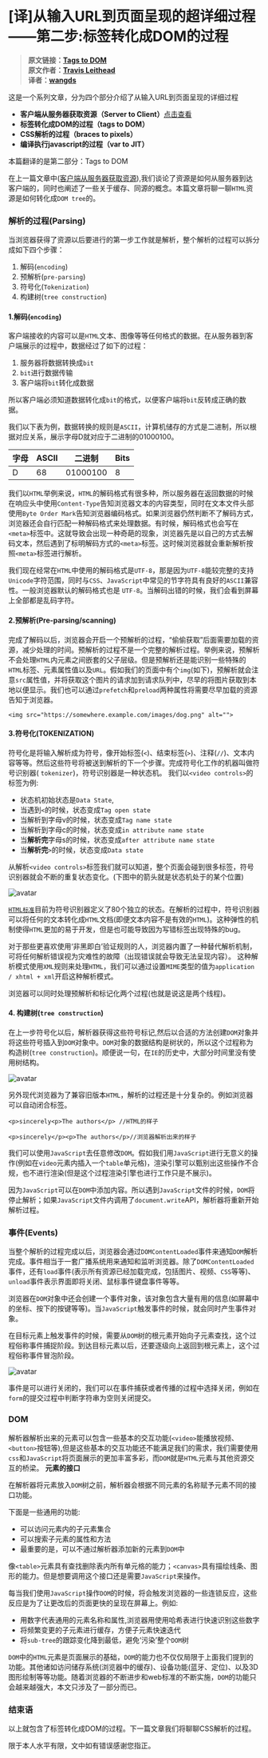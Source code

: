 # [译]从输入URL到页面呈现的超详细过程——第二步:标签转化成DOM的过程


>**原文链接：[Tags to DOM](https://alistapart.com/article/tags-to-dom)<br>
>原文作者：[Travis Leithead](https://alistapart.com/author/travisleithead)<br>
>译者：[wangds](https://juejin.im/user/590d7963a0bb9f00588d8d04)**<br>

这是一个系列文章，分为四个部分介绍了从输入URL到页面呈现的详细过程
* **客户端从服务器获取资源（Server to Client）**[点击查看](https://juejin.im/post/5c4e5250518825260c5d1f63)
* **标签转化成DOM的过程（tags to DOM）**
* **CSS解析的过程（braces to pixels）**
* **编译执行javascript的过程（var to JIT）**

本篇翻译的是第二部分：Tags to DOM


在上一篇文章中([客户端从服务器获取资源](https://juejin.im/post/5c4e5250518825260c5d1f63)),我们谈论了资源是如何从服务器到达客户端的，同时也阐述了一些关于缓存、同源的概念。本篇文章将聊一聊`HTML`资源是如何转化成`DOM tree`的。


### 解析的过程(Parsing)

当浏览器获得了资源以后要进行的第一步工作就是解析，整个解析的过程可以拆分成如下四个步骤：

 1. 解码(`encoding`)
 2. 预解析(`pre-parsing`) 
 3. 符号化(`Tokenization`)
 4. 构建树(`tree construction`)

#### 1.解码(`encoding`)

客户端接收的内容可以是`HTML`文本、图像等等任何格式的数据。在从服务器到客户端展示的过程中，数据经过了如下的过程：
 1. 服务器将数据转换成`bit`
 2. `bit`进行数据传输
 3. 客户端将`bit`转化成数据

所以客户端必须知道数据转化成`bit`的格式，以便客户端将`bit`反转成正确的数据。

我们以下表为例，数据转换的规则是`ASCII`，计算机储存的方式是二进制，所以根据对应关系，展示字母D就对应于二进制的01000100。

| 字母 | ASCII |二进制 |Bits |
| ------ | ------ | ------ | ------ |
|   D  | 68 | 01000100 |8


我们以`HTML`举例来说，`HTML`的解码格式有很多种，所以服务器在返回数据的时候在响应头中使用`Content-Type`告知浏览器文本的内容类型，同时在文本文件头部使用`Byte Order Mark`告知浏览器编码格式。如果浏览器仍然判断不了解码方式，浏览器还会自行匹配一种解码格式来处理数据。有时候，解码格式也会写在`<meta>`标签中。这就导致会出现一种奇葩的现象，浏览器先是以自己的方式去解码文本，然后遇到了标明解码方式的`<meta>`标签。这时候浏览器就会重新解析按照`<meta>`标签进行解析。

我们现在经常在`HTML`中使用的解码格式是`UTF-8`，那是因为`UTF-8`能较完整的支持`Unicode`字符范围，同时与`CSS`、`JavaScript`中常见的节字符具有良好的`ASCII`兼容性。一般浏览器默认的解码格式也是
`UTF-8`。当解码出错的时候，我们会看到屏幕上全部都是乱码字符。

#### 2.预解析(Pre-parsing/scanning)

完成了解码以后，浏览器会开启一个预解析的过程，“偷偷获取”后面需要加载的资源，减少处理的时间。预解析的过程不是一个完整的解析过程。举例来说，预解析不会处理`HTML`内元素之间嵌套的父子层级。但是预解析还是能识别一些特殊的`HTML`标签、元素属性值以及`URL`。假如我们的页面中有个`img`(如下)，预解析就会注意`src`属性值，并将获取这个图片的请求加到请求队列中，尽早的将图片获取到本地以便显示。我们也可以通过`prefetch`和`preload`两种属性将需要尽早加载的资源告知于浏览器。

```
<img src="https://somewhere.example.com/​images/​dog.png" alt="">
```

#### 3.符号化(TOKENIZATION)


符号化是将输入解析成为符号，像开始标签(`<`)、结束标签(`>`)、注释(`//`)、文本内容等等。然后这些符号将被送到解析的下一个步骤。完成符号化工作的机器叫做符号识别器( `tokenizer`)，符号识别器是一种状态机。
我们以`<video controls>`的标签为例:

- 状态机初始状态是`Data State`,
- 当遇到`<`的时候，状态变成`Tag open state`
- 当解析到字母v的时候，状态变成`Tag name state`
- 当解析到字母c的时候，状态变成`in attribute name state`
- 当**解析完**字母s的时候，状态变成`after attribute name state`
- 当**解析完**`>`的时候，状态变成`Data state`

从解析`<video controls>`标签我们就可以知道，整个页面会碰到很多标签，符号识别器就会不断的重复状态变化。(下图中的箭头就是状态机处于的某个位置)

![avatar](https://alistapart.com/d/tags-to-dom2/fig2.png)


[`HTML标准`](https://html.spec.whatwg.org/multipage/parsing.html)目前为符号识别器定义了80个独立的状态。在解析的过程中，符号识别器可以将任何的文本转化成`HTML`文档(即便文本内容不是有效的`HTML`)。这种弹性的机制使得`HTML`更加的易于开发，但是也可能导致因为写错标签出现特殊的bug。

对于那些更喜欢使用‘非黑即白’验证规则的人，浏览器内置了一种替代解析机制，可将任何解析错误视为灾难性的故障（出现错误就会导致无法呈现内容）。 这种解析模式使用`XML`规则来处理`HTML`，我们可以通过设置`MIME`类型的值为`application / xhtml + xml`开启这种解析模式。

浏览器可以同时处理预解析和标记化两个过程(也就是说这是两个线程)。

#### 4. 构建树(`tree construction`)


在上一步符号化以后，解析器获得这些符号标记,然后以合适的方法创建`DOM`对象并将这些符号插入到`DOM`对象中。`DOM`对象的数据结构是树状的，所以这个过程称为构造树(`tree construction`)。顺便说一句，在`IE`的历史中，大部分时间里没有使用树结构。

![avatar](https://alistapart.com/d/tags-to-dom2/fig3.png)

另外现代浏览器为了兼容旧版本`HTML`，解析的过程还是十分复杂的。例如浏览器可以自动闭合标签。

```
<p>sincerely<p>The authors</p> //HTML的样子

<p>sincerely</p><p>The authors</p>//浏览器解析出来的样子
```

我们可以使用`JavaScript`去任意修改`DOM`。假如我们用`JavaScript`进行无意义的操作(例如在`video`元素内插入一个`table`单元格)，渲染引擎可以甄别出这些操作不合规，也不进行渲染(但是这个过程渲染引擎也进行工作只是不展示)。

因为`JavaScript`可以在`DOM`中添加内容。所以遇到`JavaScript`文件的时候，`DOM`将停止解析；如果`JavaScript`文件内调用了`document.write`API，解析器将重新开始解析过程。


### 事件(Events)

当整个解析的过程完成以后，浏览器会通过`DOMContentLoaded`事件来通知`DOM`解析完成。事件相当于一套广播系统用来通知和监听浏览器。除了`DOMContentLoaded`事件，还有`load`事件(表示所有资源已经加载完成，包括图片、视频、`CSS`等等)、`unload`事件表示界面即将关闭、鼠标事件键盘事件等等。

浏览器在`DOM`对象中还会创建一个事件对象，该对象包含大量有用的信息(如屏幕中的坐标、按下的按键等等)。当`JavaScript`触发事件的时候，就会同时产生事件对象。

在目标元素上触发事件的时候，需要从`DOM`树的根元素开始向子元素查找，这个过程俗称事件捕捉阶段。到达目标元素以后，还要逐级向上返回到根元素上，这个过程俗称事件冒泡阶段。

![avatar](https://alistapart.com/d/tags-to-dom2/fig4.png)

事件是可以进行关闭的，我们可以在事件捕获或者传播的过程中选择关闭，例如在`form`的提交过程中判断字符串为空则关闭提交。


### DOM

解析器解析出来的元素可以包含一些基本的交互功能(`<video>`能播放视频、`<button>`按钮等),但是这些基本的交互功能还不能满足我们的需求，我们需要使用`css`和`JavaScript`将页面展示的更加丰富多彩，而`DOM`就是`HTML`元素与其他资源交互的桥梁。
**元素的接口**

在解析器将元素放入`DOM`树之前，解析器会根据不同元素的名称赋予元素不同的接口功能。

下面是一些通用的功能:

- 可以访问元素内的子元素集合
- 可以搜索子元素的属性和方法
- 最重要的是，可以不通过解析器添加新的元素到`DOM`中

像`<table>`元素具有查找删除表内所有单元格的能力；`<canvas>`具有描绘线条、图形的能力。但是想要调用这个接口还是需要`JavaScript`来操作。

每当我们使用`JavaScript`操作`DOM`的时候，将会触发浏览器的一些连锁反应，这些反应是为了让更改后的页面更快的呈现在屏幕上。例如:

- 用数字代表通用的元素名称和属性,浏览器用使用哈希表进行快速识别这些数字
- 将频繁变更的子元素进行缓存，方便子元素快速迭代
- 将`sub-tree`的跟踪变化降到最低，避免‘污染’整个`DOM`树



`DOM`中的`HTML`元素是页面展示的基础，`DOM`的能力也不仅仅局限于上面我们提到的功能。其他诸如访问储存系统(浏览器中的缓存)、设备功能(蓝牙、定位)、以及3D图形绘制等等功能。随着浏览器的不断进步和web标准的不断实施，`DOM`的功能只会越来越强大，本文只涉及了一部分而已。




### 结束语

以上就包含了标签转化成DOM的过程。下一篇文章我们将聊聊CSS解析的过程。

限于本人水平有限，文中如有错误感谢您指正。




